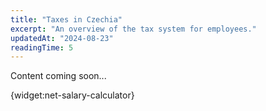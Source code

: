 ```yaml
---
title: "Taxes in Czechia"
excerpt: "An overview of the tax system for employees."
updatedAt: "2024-08-23"
readingTime: 5
---
```


Content coming soon...

{widget:net-salary-calculator}

